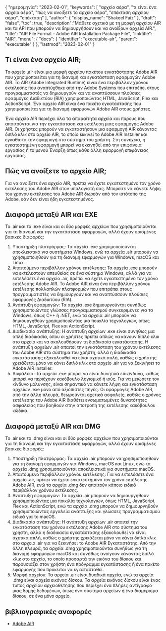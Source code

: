 {
"ημερομηνία": "2023-02-01",
  "keywords": [
"αρχείο αέρα",
"τι είναι ένα αρχείο αέρα",
"πώς να ανοίξετε το αρχείο αέρα",
"επέκταση αρχείου αέρα",
"επέκταση"
],
  "author": {
"display_name": "Shakeel Faiz"
},
"draft": "false",
"toc": true,
  "description":"Μάθετε σχετικά με τη μορφή αρχείου AIR και τα API που μπορούν να δημιουργήσουν και να ανοίξουν αρχεία AIR.",
"title": "AIR File Format - Adobe AIR Installation Package File",
"linktitle": "AIR",
  "menu": {
    "docs": {
      "identifier": "executable-air",
      "parent": "executable"
}
},
"lastmod": "2023-02-01"
}

## Τι είναι ένα αρχείο AIR;

Το αρχείο .air είναι μια μορφή αρχείου πακέτου εγκατάστασης Adobe AIR που χρησιμοποιείται για τη διανομή και εγκατάσταση εφαρμογών Adobe AIR. Το AIR (Adobe Integrated Runtime) είναι ένα περιβάλλον χρόνου εκτέλεσης που αναπτύχθηκε από την Adobe Systems που επιτρέπει στους προγραμματιστές να δημιουργούν και να αναπτύσσουν πλούσιες εφαρμογές Διαδικτύου (RIA) χρησιμοποιώντας HTML, JavaScript, Flex και ActionScript. Ένα αρχείο AIR είναι ένα πακέτο εγκατάστασης που χρησιμοποιείται για τη διανομή εφαρμογών Adobe AIR στους χρήστες.

Ένα αρχείο AIR περιέχει όλα τα απαραίτητα αρχεία και πόρους που απαιτούνται για την εγκατάσταση και εκτέλεση μιας εφαρμογής Adobe AIR. Οι χρήστες μπορούν να εγκαταστήσουν μια εφαρμογή AIR κάνοντας διπλό κλικ στο αρχείο AIR, το οποίο εκκινεί το Adobe AIR Installer και εγκαθιστά την εφαρμογή στο σύστημα του χρήστη. Στη συνέχεια, η εγκατεστημένη εφαρμογή μπορεί να εκκινηθεί από την επιφάνεια εργασίας ή το μενού Έναρξη όπως κάθε άλλη εφαρμογή επιφάνειας εργασίας.

## Πώς να ανοίξετε το αρχείο AIR;

Για να ανοίξετε ένα αρχείο AIR, πρέπει να έχετε εγκατεστημένο τον χρόνο εκτέλεσης του Adobe AIR στον υπολογιστή σας. Μπορείτε να κάνετε λήψη του χρόνου εκτέλεσης του Adobe AIR δωρεάν από τον ιστότοπο της Adobe, εάν δεν είναι ήδη εγκατεστημένος.

## Διαφορά μεταξύ AIR και EXE

Το .air και το .exe είναι και οι δύο μορφές αρχείων που χρησιμοποιούνται για τη διανομή και την εγκατάσταση εφαρμογών, αλλά έχουν ορισμένες βασικές διαφορές:

1. Υποστήριξη πλατφόρμας: Τα αρχεία .exe χρησιμοποιούνται αποκλειστικά για συστήματα Windows, ενώ τα αρχεία .air μπορούν να χρησιμοποιηθούν για τη διανομή εφαρμογών για Windows, macOS και Linux.
2. Απαιτούμενο περιβάλλον χρόνου εκτέλεσης: Τα αρχεία .exe μπορούν να εκτελεστούν απευθείας σε ένα σύστημα Windows, αλλά για να εκτελέσετε ένα αρχείο .air, πρέπει να έχετε εγκατεστημένο τον χρόνο εκτέλεσης Adobe AIR. Το Adobe AIR είναι ένα περιβάλλον χρόνου εκτέλεσης πολλαπλών πλατφορμών που επιτρέπει στους προγραμματιστές να δημιουργούν και να αναπτύσσουν πλούσιες εφαρμογές Διαδικτύου (RIA).
3. Ανάπτυξη εφαρμογών: Τα αρχεία .exe δημιουργούνται συνήθως χρησιμοποιώντας γλώσσες προγραμματισμού συγκεκριμένες για τα Windows, όπως C++ ή .NET, ενώ τα αρχεία .air μπορούν να δημιουργηθούν χρησιμοποιώντας μια ποικιλία τεχνολογιών, όπως HTML, JavaScript, Flex και ActionScript.
4. Διαδικασία ανάπτυξης: Η ανάπτυξη αρχείων .exe είναι συνήθως μια απλή διαδικασία, όπου οι χρήστες πρέπει απλώς να κάνουν διπλό κλικ στο αρχείο και να ακολουθήσουν τη διαδικασία εγκατάστασης. Η ανάπτυξη αρχείων .air απαιτεί την εγκατάσταση του χρόνου εκτέλεσης του Adobe AIR στο σύστημα του χρήστη, αλλά η διαδικασία εγκατάστασης εξακολουθεί να είναι σχετικά απλή, καθώς ο χρήστης χρειάζεται μόνο να κάνει διπλό κλικ στο αρχείο .air για να ξεκινήσει το Adobe AIR Installer.
5. Ασφάλεια: Τα αρχεία .exe μπορεί να είναι δυνητικά επικίνδυνα, καθώς μπορεί να περιέχουν κακόβουλο λογισμικό ή ιούς. Για να μειώσετε τον κίνδυνο μόλυνσης, είναι σημαντικό να κάνετε λήψη και εγκατάσταση αρχείων .exe μόνο από αξιόπιστες πηγές. Οι εφαρμογές Adobe AIR, από την άλλη πλευρά, θεωρούνται σχετικά ασφαλείς, καθώς ο χρόνος εκτέλεσης του Adobe AIR διαθέτει ενσωματωμένες δυνατότητες ασφαλείας που βοηθούν στην αποτροπή της εκτέλεσης κακόβουλου κώδικα.

## Διαφορά μεταξύ AIR και DMG

Το .air και το .dmg είναι και οι δύο μορφές αρχείων που χρησιμοποιούνται για τη διανομή και την εγκατάσταση εφαρμογών, αλλά έχουν ορισμένες βασικές διαφορές:

1. Υποστήριξη πλατφόρμας: Τα αρχεία .air μπορούν να χρησιμοποιηθούν για τη διανομή εφαρμογών για Windows, macOS και Linux, ενώ τα αρχεία .dmg χρησιμοποιούνται αποκλειστικά για συστήματα macOS.
2. Απαιτούμενο περιβάλλον χρόνου εκτέλεσης: Για να εκτελέσετε ένα αρχείο .air, πρέπει να έχετε εγκατεστημένο τον χρόνο εκτέλεσης Adobe AIR, ενώ τα αρχεία .dmg δεν απαιτούν κάποιο ειδικό περιβάλλον χρόνου εκτέλεσης.
3. Ανάπτυξη εφαρμογών: Τα αρχεία .air μπορούν να δημιουργηθούν χρησιμοποιώντας μια ποικιλία τεχνολογιών, όπως HTML, JavaScript, Flex και ActionScript, ενώ τα αρχεία .dmg μπορούν να δημιουργηθούν χρησιμοποιώντας εργαλεία ανάπτυξης και γλώσσες προγραμματισμού ειδικά για το macOS.
4. Διαδικασία ανάπτυξης: Η ανάπτυξη αρχείων .air απαιτεί την εγκατάσταση του χρόνου εκτέλεσης Adobe AIR στο σύστημα του χρήστη, αλλά η διαδικασία εγκατάστασης εξακολουθεί να είναι σχετικά απλή, καθώς ο χρήστης χρειάζεται μόνο να κάνει διπλό κλικ στο αρχείο .air για να ξεκινήσει το Adobe AIR Εγκαταστάτης. Από την άλλη πλευρά, τα αρχεία .dmg χρησιμοποιούνται συνήθως για τη διανομή εφαρμογών macOS και συνήθως ανοίγουν κάνοντας διπλό κλικ στο αρχείο, το οποίο προσαρτά την εικόνα του δίσκου και παρουσιάζει στον χρήστη ένα πρόγραμμα εγκατάστασης ή ένα πακέτο εφαρμογής που πρόκειται να εγκατασταθεί.
5. Μορφή αρχείου: Τα αρχεία .air είναι δυαδικά αρχεία, ενώ τα αρχεία .dmg είναι αρχεία εικόνας δίσκου. Τα αρχεία εικόνας δίσκου είναι ένας τύπος αρχείου αρχειοθέτησης που περιέχει ένα πλήρες αντίγραφο μιας δομής δεδομένων, όπως ένα σύστημα αρχείων ή ένα διαμέρισμα δίσκου, σε ένα μόνο αρχείο.

## βιβλιογραφικές αναφορές
* [Adobe AIR](https://en.wikipedia.org/wiki/Adobe_AIR)

